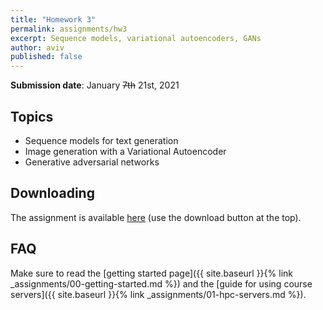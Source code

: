 ```yaml
---
title: "Homework 3"
permalink: assignments/hw3
excerpt: Sequence models, variational autoencoders, GANs
author: aviv
published: false
---
```


**Submission date**: January ~~7th~~ 21st, 2021

## Topics

- Sequence models for text generation
- Image generation with a Variational Autoencoder
- Generative adversarial networks

## Downloading

The assignment is available
[here](https://technionmail-my.sharepoint.com/:u:/g/personal/avivr_campus_technion_ac_il/EZQXQt1H5dBCkyg0wu6-xigBq9npIOzmEXATIEWxO8sqLQ?e=BVTPbS)
(use the download button at the top).

## FAQ

Make sure to read the [getting started page]({{ site.baseurl }}{% link _assignments/00-getting-started.md %})
and the [guide for using course servers]({{ site.baseurl }}{% link _assignments/01-hpc-servers.md %}).


